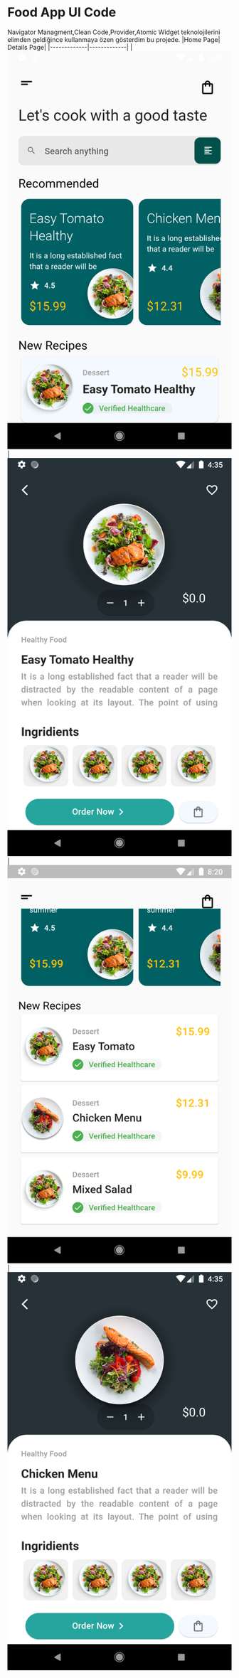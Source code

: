 # Food App UI Code

Navigator Managment,Clean Code,Provider,Atomic Widget teknolojilerini elimden geldiğince kullanmaya özen gösterdim bu projede.
|Home Page| Details Page|
|-------------|-------------|
|![Home ](https://github.com/gorkemarslanbogan/cookSellApp/blob/master/Screenshot_1663691984.png) |![Home ](https://github.com/gorkemarslanbogan/cookSellApp/blob/master/Details02.png) 
|![Home ](https://github.com/gorkemarslanbogan/cookSellApp/blob/master/HomeScreen02.png) |![Home ](https://github.com/gorkemarslanbogan/cookSellApp/blob/master/Details01.png) 



